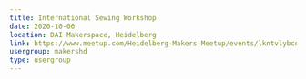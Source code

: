 ```yaml
---
title: International Sewing Workshop
date: 2020-10-06
location: DAI Makerspace, Heidelberg
link: https://www.meetup.com/Heidelberg-Makers-Meetup/events/lkntvlybcnbjb/
usergroup: makershd
type: usergroup
---
```

